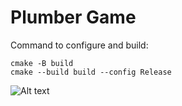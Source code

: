 # Plumber Game

Command to configure and build:
```
cmake -B build
cmake --build build --config Release
```
![Alt text](https://i.pinimg.com/564x/8e/9e/7d/8e9e7d077daa14aff4bb995407e5aac0.jpg "yamada")
    